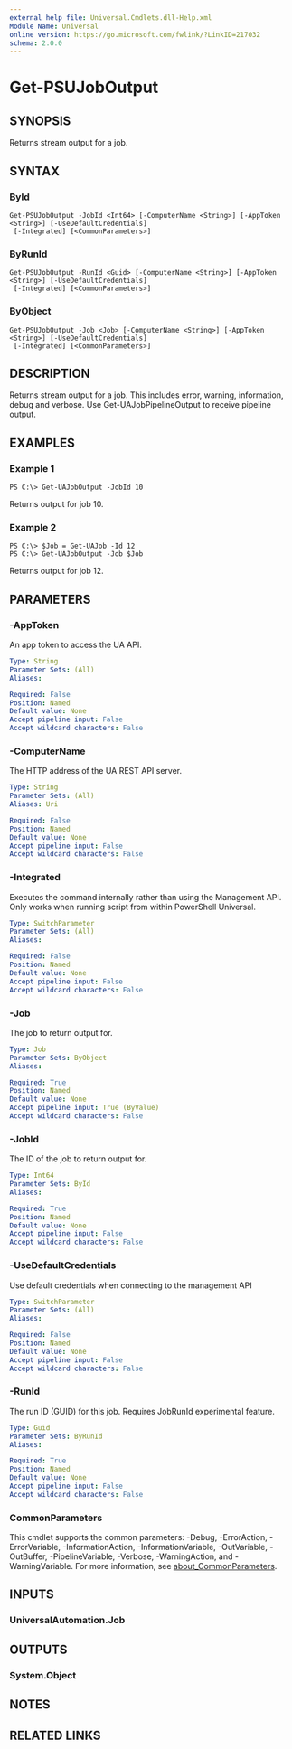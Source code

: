 ```yaml
---
external help file: Universal.Cmdlets.dll-Help.xml
Module Name: Universal
online version: https://go.microsoft.com/fwlink/?LinkID=217032
schema: 2.0.0
---
```


# Get-PSUJobOutput

## SYNOPSIS
Returns stream output for a job.

## SYNTAX

### ById
```
Get-PSUJobOutput -JobId <Int64> [-ComputerName <String>] [-AppToken <String>] [-UseDefaultCredentials]
 [-Integrated] [<CommonParameters>]
```

### ByRunId
```
Get-PSUJobOutput -RunId <Guid> [-ComputerName <String>] [-AppToken <String>] [-UseDefaultCredentials]
 [-Integrated] [<CommonParameters>]
```

### ByObject
```
Get-PSUJobOutput -Job <Job> [-ComputerName <String>] [-AppToken <String>] [-UseDefaultCredentials]
 [-Integrated] [<CommonParameters>]
```

## DESCRIPTION
Returns stream output for a job.
This includes error, warning, information, debug and verbose.
Use Get-UAJobPipelineOutput to receive pipeline output.

## EXAMPLES

### Example 1
```
PS C:\> Get-UAJobOutput -JobId 10
```

Returns output for job 10.

### Example 2
```
PS C:\> $Job = Get-UAJob -Id 12
PS C:\> Get-UAJobOutput -Job $Job
```

Returns output for job 12.

## PARAMETERS

### -AppToken
An app token to access the UA API.

```yaml
Type: String
Parameter Sets: (All)
Aliases:

Required: False
Position: Named
Default value: None
Accept pipeline input: False
Accept wildcard characters: False
```

### -ComputerName
The HTTP address of the UA REST API server.

```yaml
Type: String
Parameter Sets: (All)
Aliases: Uri

Required: False
Position: Named
Default value: None
Accept pipeline input: False
Accept wildcard characters: False
```

### -Integrated
Executes the command internally rather than using the Management API. Only works when running script from within PowerShell Universal. 

```yaml
Type: SwitchParameter
Parameter Sets: (All)
Aliases:

Required: False
Position: Named
Default value: None
Accept pipeline input: False
Accept wildcard characters: False
```

### -Job
The job to return output for.

```yaml
Type: Job
Parameter Sets: ByObject
Aliases:

Required: True
Position: Named
Default value: None
Accept pipeline input: True (ByValue)
Accept wildcard characters: False
```

### -JobId
The ID of the job to return output for.

```yaml
Type: Int64
Parameter Sets: ById
Aliases:

Required: True
Position: Named
Default value: None
Accept pipeline input: False
Accept wildcard characters: False
```

### -UseDefaultCredentials
Use default credentials when connecting to the management API

```yaml
Type: SwitchParameter
Parameter Sets: (All)
Aliases:

Required: False
Position: Named
Default value: None
Accept pipeline input: False
Accept wildcard characters: False
```

### -RunId
The run ID (GUID) for this job. Requires JobRunId experimental feature. 

```yaml
Type: Guid
Parameter Sets: ByRunId
Aliases:

Required: True
Position: Named
Default value: None
Accept pipeline input: False
Accept wildcard characters: False
```

### CommonParameters
This cmdlet supports the common parameters: -Debug, -ErrorAction, -ErrorVariable, -InformationAction, -InformationVariable, -OutVariable, -OutBuffer, -PipelineVariable, -Verbose, -WarningAction, and -WarningVariable. For more information, see [about_CommonParameters](http://go.microsoft.com/fwlink/?LinkID=113216).

## INPUTS

### UniversalAutomation.Job
## OUTPUTS

### System.Object
## NOTES

## RELATED LINKS
